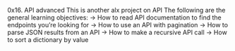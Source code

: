 0x16. API advanced
This is another alx project on API
The following are the general learning objectives:
-> How to read API documentation to find the endpoints you’re looking for
-> How to use an API with pagination
-> How to parse JSON results from an API
-> How to make a recursive API call
-> How to sort a dictionary by value
